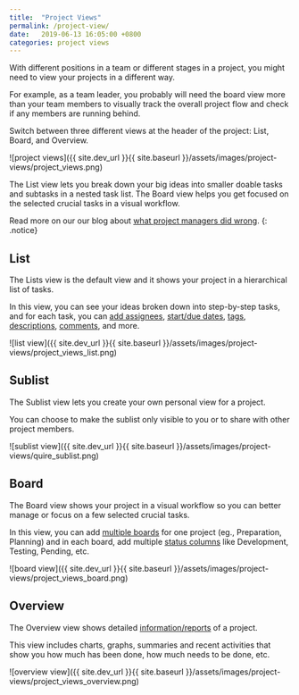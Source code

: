 ```yaml
---
title:  "Project Views"
permalink: /project-view/
date:   2019-06-13 16:05:00 +0800
categories: project views
---
```


With different positions in a team or different stages in a project, you might need to view your projects in a different way. 

For example, as a team leader, you probably will need the board view more than your team members to visually track the overall project flow and check if any members are running behind.  

Switch between three different views at the header of the project: List, Board, and Overview. 


![project views]({{ site.dev_url }}{{ site.baseurl }}/assets/images/project-views/project_views.png)


The List view lets you break down your big ideas into smaller doable tasks and subtasks in a nested task list. The Board view helps you get focused on the selected crucial tasks in a visual workflow. 

Read more on our our blog about [what project managers did wrong](https://quire.io/blog/p/To-Do-List-and-Kanban-What-Project-Management-Did-Wrong.html). 
{: .notice}



## List
The Lists view is the default view and it shows your project in a hierarchical list of tasks.
 
In this view, you can see your ideas broken down into step-by-step tasks, and for each task, you can [add assignees](/guide/set-assignee/), [start/due dates](/guide/set-date-time/), [tags](/guide/assign-tags/), [descriptions](/guide/descriptions/), [comments](/guide/comments/), and more. 

![list view]({{ site.dev_url }}{{ site.baseurl }}/assets/images/project-views/project_views_list.png)

## Sublist
The Sublist view lets you create your own personal view for a project.

You can choose to make the sublist only visible to you or to share with other project members. 

![sublist view]({{ site.dev_url }}{{ site.baseurl }}/assets/images/project-views/quire_sublist.png)


## Board
The Board view shows your project in a visual workflow so you can better manage or focus on a few selected crucial tasks.

In this view, you can add [multiple boards](/guide/multiple-boards) for one project (eg., Preparation, Planning) and in each board, add multiple [status columns](/guide/status-column/) like Development, Testing, Pending, etc.


![board view]({{ site.dev_url }}{{ site.baseurl }}/assets/images/project-views/project_views_board.png)



## Overview
The Overview view shows detailed [information/reports](/guide/project-overview/) of a project.

This view includes charts, graphs, summaries and recent activities that show you how much has been done, how much needs to be done, etc.

![overview view]({{ site.dev_url }}{{ site.baseurl }}/assets/images/project-views/project_views_overview.png)












